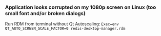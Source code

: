 ### Application looks corrupted on my 1080p screen on Linux (too small font and/or broken dialogs)
Run RDM from terminal without Qt Autoscaling: `Exec=env QT_AUTO_SCREEN_SCALE_FACTOR=0 redis-desktop-manager.rdm`
